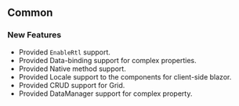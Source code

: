 ## Common

### New Features

- Provided `EnableRtl` support.
- Provided Data-binding support for complex properties.
- Provided Native method support.
- Provided Locale support to the components for client-side blazor.
- Provided CRUD support for Grid.
- Provided DataManager support for complex property.
